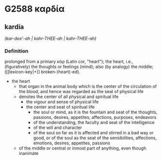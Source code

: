 # G2588 καρδία

## kardía

_(kar-dee'-ah | kahr-THEE-ah | kahr-THEE-ah)_

### Definition

prolonged from a primary κάρ (Latin cor, "heart"); the heart, i.e., (figuratively) the thoughts or feelings (mind); also (by analogy) the middle; ([[lexicon-key|+]] broken-)heart(-ed).

- the heart
  - that organ in the animal body which is the center of the circulation of the blood, and hence was regarded as the seat of physical life
  - denotes the center of all physical and spiritual life
    - the vigour and sense of physical life
    - the center and seat of spiritual life
      - the soul or mind, as it is the fountain and seat of the thoughts, passions, desires, appetites, affections, purposes, endeavors
      - of the understanding, the faculty and seat of the intelligence
      - of the will and character
      - of the soul so far as it is affected and stirred in a bad way or good, or of the soul as the seat of the sensibilities, affections, emotions, desires, appetites, passions
  - of the middle or central or inmost part of anything, even though inanimate

